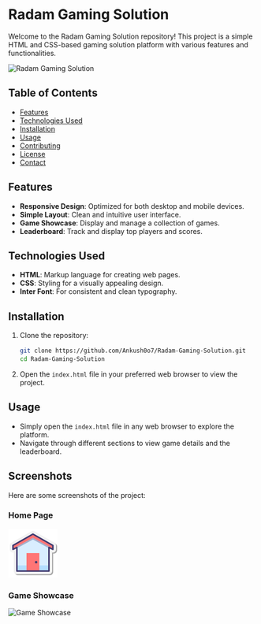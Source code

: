 # Radam Gaming Solution

Welcome to the Radam Gaming Solution repository! This project is a simple HTML and CSS-based gaming solution platform with various features and functionalities.

![Radam Gaming Solution](images/screenshot.png)

## Table of Contents

- [Features](#features)
- [Technologies Used](#technologies-used)
- [Installation](#installation)
- [Usage](#usage)
- [Contributing](#contributing)
- [License](#license)
- [Contact](#contact)

## Features

- **Responsive Design**: Optimized for both desktop and mobile devices.
- **Simple Layout**: Clean and intuitive user interface.
- **Game Showcase**: Display and manage a collection of games.
- **Leaderboard**: Track and display top players and scores.

## Technologies Used

- **HTML**: Markup language for creating web pages.
- **CSS**: Styling for a visually appealing design.
- **Inter Font**: For consistent and clean typography.

## Installation

1. Clone the repository:
    ```bash
    git clone https://github.com/Ankush0o7/Radam-Gaming-Solution.git
    cd Radam-Gaming-Solution
    ```

2. Open the `index.html` file in your preferred web browser to view the project.

## Usage

- Simply open the `index.html` file in any web browser to explore the platform.
- Navigate through different sections to view game details and the leaderboard.

## Screenshots

Here are some screenshots of the project:

### Home Page

![Home Page](images/home.png)

### Game Showcase

![Game Showcase](images/games.png)
